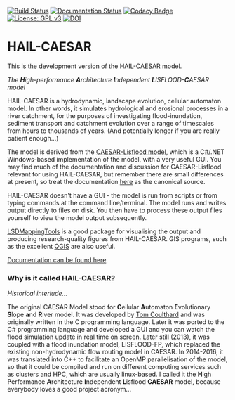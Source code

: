 [![Build Status](https://travis-ci.org/dvalters/HAIL-CAESAR.svg?branch=master)](https://travis-ci.org/dvalters/HAIL-CAESAR) 
[![Documentation Status](https://readthedocs.org/projects/hail-caesar/badge/?version=latest)](http://hail-caesar.readthedocs.io/en/latest/?badge=latest)
[![Codacy Badge](https://api.codacy.com/project/badge/Grade/11f4e6d1de1e4c5a9e1de7acbd3b6246)](https://www.codacy.com/app/dvalters/HAIL-CAESAR?utm_source=github.com&utm_medium=referral&utm_content=dvalters/HAIL-CAESAR&utm_campaign=badger)
[![License: GPL v3](https://img.shields.io/badge/License-GPL%20v3-blue.svg)](https://www.gnu.org/licenses/gpl-3.0)
[![DOI](https://zenodo.org/badge/87577150.svg)](https://zenodo.org/badge/latestdoi/87577150)


# HAIL-CAESAR

This is the development version of the HAIL-CAESAR model. 

_The **H**igh-performance **A**rchitecture **I**ndependent **L**ISFLOOD-**C**AESAR model_

HAIL-CAESAR is a hydrodynamic, landscape evolution, cellular automaton model. In other words, it simulates hydrological and erosional processes in a river catchment, for the purposes of investigating flood-inundation, sediment transport and catchment evolution over a range of timescales from hours to thousands of years. (And potentially longer if you are really patient enough...)

The model is derived from the [CAESAR-Lisflood model](https://sourceforge.net/projects/caesar-lisflood/), which is a C#/.NET Windows-based implementation of the model, with a very useful GUI. You may find much of the documentation and discussion for CAESAR-Lisflood relevant for using HAIL-CAESAR, but remember there are small differences at present, so treat the documentation [here](http://hail-caesar.readthedocs.io/en/latest) as the canonical source.

HAIL-CAESAR doesn't have a GUI - the model is run from scripts or from typing commands at the command line/terminal. The model runs and writes output directly to files on disk. You then have to process these output files yourself to view the model output subsequently. 

[LSDMappingTools](https://github.com/LSDtopotools/LSDMappingTools) is a good package for visualising the output and producing research-quality figures from HAIL-CAESAR. GIS programs, such as the excellent [QGIS](www.qgis.org) are also useful.

[Documentation can be found here](http://hail-caesar.readthedocs.io/en/latest).

### Why is it called HAIL-CAESAR?

*Historical interlude...*

The original CAESAR Model stood for **C**ellular **A**utomaton **E**volutionary **S**lope **a**nd **R**iver model. It was developed by [Tom Coulthard](http://www.coulthard.org.uk/) and was originally written in the C programming language. Later it was ported to the C# programming language and developed a GUI and you can watch the flood simulation update in real time on screen. Later still (2013), it was coupled with a flood inundation model, LISFLOOD-FP, which replaced the existing non-hydrodynamic flow routing model in CAESAR. In 2014-2016, it was translated into C++ to facilitate an OpenMP parallelisation of the model, so that it could be compiled and run on different computing services such as clusters and HPC, which are usually linux-based. I called it the **H**igh **P**erformance **A**rchitecture **I**ndependent **L**isflood **CAESAR** model, because everybody loves a good project acronym...


